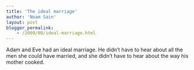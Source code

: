 ```yaml
---
title: 'The ideal marriage'
author: 'Noam Sain'
layout: post
blogger_permalink:
    - /2009/08/ideal-marriage.html
---
```


Adam and Eve had an ideal marriage. He didn’t have to hear about all the men she could have married, and she didn’t have to hear about the way his mother cooked.